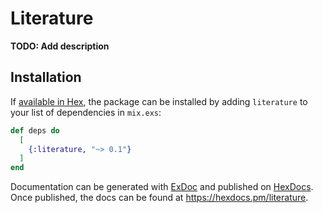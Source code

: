 # Literature

**TODO: Add description**

## Installation

If [available in Hex](https://hex.pm/docs/publish), the package can be installed
by adding `literature` to your list of dependencies in `mix.exs`:

```elixir
def deps do
  [
    {:literature, "~> 0.1"}
  ]
end
```

Documentation can be generated with [ExDoc](https://github.com/elixir-lang/ex_doc)
and published on [HexDocs](https://hexdocs.pm). Once published, the docs can
be found at <https://hexdocs.pm/literature>.

